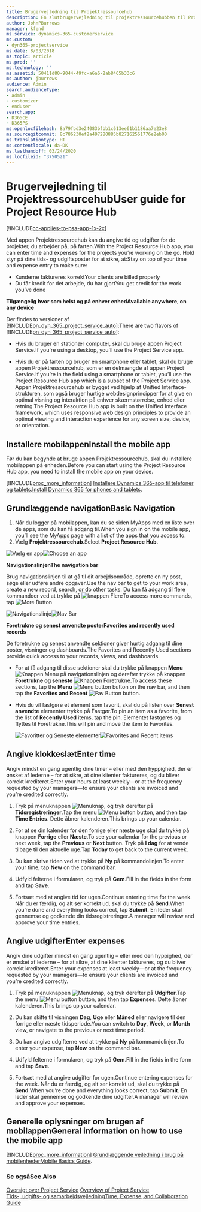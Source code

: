 ```yaml
---
title: Brugervejledning til Projektressourcehub
description: En slutbrugervejledning til projektressourcehubben til Project Service
author: JohnPBurrows
manager: kfend
ms.service: dynamics-365-customerservice
ms.custom:
- dyn365-projectservice
ms.date: 8/03/2018
ms.topic: article
ms.prod: ''
ms.technology: ''
ms.assetid: 50411d80-9044-49fc-a6a6-2ab8465b33c6
ms.author: jburrows
audience: Admin
search.audienceType:
- admin
- customizer
- enduser
search.app:
- D365CE
- D365PS
ms.openlocfilehash: 8a79fbd3e24083bfbb1c613ee61b1186aa7e23e8
ms.sourcegitcommit: 8c786230ef2a497280885b827162561776e2eb00
ms.translationtype: HT
ms.contentlocale: da-DK
ms.lasthandoff: 03/24/2020
ms.locfileid: "3750521"
---
```

# <a name="user-guide-for-project-resource-hub"></a><span data-ttu-id="97082-103">Brugervejledning til Projektressourcehub</span><span class="sxs-lookup"><span data-stu-id="97082-103">User guide for Project Resource Hub</span></span>

[!INCLUDE[cc-applies-to-psa-app-1x-2x](../includes/cc-applies-to-psa-app-1x-2x.md)]

<span data-ttu-id="97082-104">Med appen Projektressourcehub kan du angive tid og udgifter for de projekter, du arbejder på, på farten.</span><span class="sxs-lookup"><span data-stu-id="97082-104">With the Project Resource Hub app, you can enter time and expenses for the projects you’re working on the go.</span></span> <span data-ttu-id="97082-105">Hold styr på dine tids- og udgiftsposter for at sikre, at:</span><span class="sxs-lookup"><span data-stu-id="97082-105">Stay on top of your time and expense entry to make sure:</span></span>

- <span data-ttu-id="97082-106">Kunderne faktureres korrekt</span><span class="sxs-lookup"><span data-stu-id="97082-106">Your clients are billed properly</span></span>
- <span data-ttu-id="97082-107">Du får kredit for det arbejde, du har gjort</span><span class="sxs-lookup"><span data-stu-id="97082-107">You get credit for the work you’ve done</span></span>

<span data-ttu-id="97082-108">**Tilgængelig hvor som helst og på enhver enhed**</span><span class="sxs-lookup"><span data-stu-id="97082-108">**Available anywhere, on any device**</span></span>

<span data-ttu-id="97082-109">Der findes to versioner af [!INCLUDE[pn_dyn_365_project_service_auto](../includes/pn-dyn-365-project-service-auto.md)]:</span><span class="sxs-lookup"><span data-stu-id="97082-109">There are two flavors of [!INCLUDE[pn_dyn_365_project_service_auto](../includes/pn-dyn-365-project-service-auto.md)]:</span></span> 

- <span data-ttu-id="97082-110">Hvis du bruger en stationær computer, skal du bruge appen Project Service.</span><span class="sxs-lookup"><span data-stu-id="97082-110">If you're using a desktop, you'll use the Project Service app.</span></span> 

- <span data-ttu-id="97082-111">Hvis du er på farten og bruger en smartphone eller tablet, skal du bruge appen Projektressourcehub, som er en delmængde af appen Project Service.</span><span class="sxs-lookup"><span data-stu-id="97082-111">If you’re in the field using a smartphone or tablet, you’ll use the Project Resource Hub app which is a subset of the Project Service  app.</span></span> <span data-ttu-id="97082-112">Appen Projektressourcehub er bygget ved hjælp af Unified Interface-strukturen, som også bruger hurtige webdesignprincipper for at give en optimal visning og interaktion på enhver skærmstørrelse, enhed eller retning.</span><span class="sxs-lookup"><span data-stu-id="97082-112">The Project Resource Hub app is built on the Unified Interface framework, which uses responsive web design principles to provide an optimal viewing and interaction experience for any screen size, device, or orientation.</span></span> 


## <a name="install-the-mobile-app"></a><span data-ttu-id="97082-113">Installere mobilappen</span><span class="sxs-lookup"><span data-stu-id="97082-113">Install the mobile app</span></span>
<span data-ttu-id="97082-114">Før du kan begynde at bruge appen Projektressourcehub, skal du installere mobilappen på enheden.</span><span class="sxs-lookup"><span data-stu-id="97082-114">Before you can start using the Project Resource Hub app, you need to install the mobile app on your device.</span></span> 

[!INCLUDE[proc_more_information](../includes/proc-more-information.md)] <span data-ttu-id="97082-115">[Installere Dynamics 365-app til telefoner og tablets](../mobile-app/install-dynamics-365-for-phones-and-tablets.md).</span><span class="sxs-lookup"><span data-stu-id="97082-115">[Install Dynamics 365 for phones and tablets](../mobile-app/install-dynamics-365-for-phones-and-tablets.md).</span></span>

## <a name="basic-navigation"></a><span data-ttu-id="97082-116">Grundlæggende navigation</span><span class="sxs-lookup"><span data-stu-id="97082-116">Basic Navigation</span></span>
1.  <span data-ttu-id="97082-117">Når du logger på mobilappen, kan du se siden MyApps med en liste over de apps, som du kan få adgang til.</span><span class="sxs-lookup"><span data-stu-id="97082-117">When you sign in on the mobile app, you’ll see the MyApps page with a list of the apps that you access to.</span></span> 
2.  <span data-ttu-id="97082-118">Vælg **Projektressourcehub**.</span><span class="sxs-lookup"><span data-stu-id="97082-118">Select **Project Resource Hub**.</span></span>

<span data-ttu-id="97082-119">![Vælg en app](media/chooseApp_1.png "Vælg en app")</span><span class="sxs-lookup"><span data-stu-id="97082-119">![Choose an app](media/chooseApp_1.png "Choose an app")</span></span>

<span data-ttu-id="97082-120">**Navigationslinjen**</span><span class="sxs-lookup"><span data-stu-id="97082-120">**The navigation bar**</span></span>

<span data-ttu-id="97082-121">Brug navigationslinjen til at gå til dit arbejdsområde, oprette en ny post, søge eller udføre andre opgaver.</span><span class="sxs-lookup"><span data-stu-id="97082-121">Use the nav bar to get to your work area, create a new record, search, or do other tasks.</span></span> <span data-ttu-id="97082-122">Du kan få adgang til flere kommandoer ved at trykke på ![knappen Flere](media/MoreButton.png "Knappen Flere")</span><span class="sxs-lookup"><span data-stu-id="97082-122">To access more commands, tap ![More Button](media/MoreButton.png "More Button")</span></span>

<span data-ttu-id="97082-123">![Navigationslinje](media/NavBar_2.png "Navigationslinje")</span><span class="sxs-lookup"><span data-stu-id="97082-123">![Nav Bar](media/NavBar_2.png "Nav Bar")</span></span>

<span data-ttu-id="97082-124">**Foretrukne og senest anvendte poster**</span><span class="sxs-lookup"><span data-stu-id="97082-124">**Favorites and recently used records**</span></span>

<span data-ttu-id="97082-125">De foretrukne og senest anvendte sektioner giver hurtig adgang til dine poster, visninger og dashboards.</span><span class="sxs-lookup"><span data-stu-id="97082-125">The Favorites and Recently Used sections provide quick access to your records, views, and dashboards.</span></span> 

- <span data-ttu-id="97082-126">For at få adgang til disse sektioner skal du trykke på knappen **Menu** ![Knappen Menu](media/MenuButton.png "Knappen Menu") på navigationslinjen og derefter trykke på knappen **Foretrukne og seneste** ![Knappen Foretrukne](media/FavButton.png "Knappen Favoritter").</span><span class="sxs-lookup"><span data-stu-id="97082-126">To access these sections, tap the **Menu** ![Menu button](media/MenuButton.png "Menu button") button on the nav bar, and then tap the **Favorites and Recent** ![Fav Button](media/FavButton.png "Fav Button") button.</span></span>

- <span data-ttu-id="97082-127">Hvis du vil fastgøre et element som favorit, skal du på listen over **Senest anvendte** elementer trykke på Fastgør.</span><span class="sxs-lookup"><span data-stu-id="97082-127">To pin an item as a favorite, from the list of **Recently Used** items, tap the pin.</span></span> <span data-ttu-id="97082-128">Elementet fastgøres og flyttes til Foretrukne.</span><span class="sxs-lookup"><span data-stu-id="97082-128">This will pin and move the item to Favorites.</span></span>

  <span data-ttu-id="97082-129">![Favoritter og Seneste elementer](media/Favs_3.png "Favoritter og Seneste elementer")</span><span class="sxs-lookup"><span data-stu-id="97082-129">![Favorites and Recent items](media/Favs_3.png "Favorites and Recent items")</span></span>
 
## <a name="enter-time"></a><span data-ttu-id="97082-130">Angive klokkeslæt</span><span class="sxs-lookup"><span data-stu-id="97082-130">Enter time</span></span>
<span data-ttu-id="97082-131">Angiv mindst en gang ugentlig dine timer – eller med den hyppighed, der er ønsket af lederne – for at sikre, at dine klienter faktureres, og du bliver korrekt krediteret.</span><span class="sxs-lookup"><span data-stu-id="97082-131">Enter your hours at least weekly—or at the frequency requested by your managers—to ensure your clients are invoiced and you’re credited correctly.</span></span>

1. <span data-ttu-id="97082-132">Tryk på menuknappen ![Menuknap](media/MenuButton.png "Knappen Menu"), og tryk derefter på **Tidsregistreringer**.</span><span class="sxs-lookup"><span data-stu-id="97082-132">Tap the menu ![Menu button](media/MenuButton.png "Menu button") button, and then tap **Time Entries**.</span></span> <span data-ttu-id="97082-133">Dette åbner kalenderen.</span><span class="sxs-lookup"><span data-stu-id="97082-133">This brings up your calendar.</span></span>

2. <span data-ttu-id="97082-134">For at se din kalender for den forrige eller næste uge skal du trykke på knappen **Forrige** eller **Næste**.</span><span class="sxs-lookup"><span data-stu-id="97082-134">To see your calendar for the previous or next week, tap the **Previous** or **Next** button.</span></span> <span data-ttu-id="97082-135">Tryk på **I dag** for at vende tilbage til den aktuelle uge.</span><span class="sxs-lookup"><span data-stu-id="97082-135">Tap **Today** to get back to the current week.</span></span>

3. <span data-ttu-id="97082-136">Du kan skrive tiden ved at trykke på **Ny** på kommandolinjen.</span><span class="sxs-lookup"><span data-stu-id="97082-136">To enter your time, tap **New** on the command bar.</span></span> 

4. <span data-ttu-id="97082-137">Udfyld felterne i formularen, og tryk på **Gem**.</span><span class="sxs-lookup"><span data-stu-id="97082-137">Fill in the fields in the form and tap **Save**.</span></span>

5. <span data-ttu-id="97082-138">Fortsæt med at angive tid for ugen.</span><span class="sxs-lookup"><span data-stu-id="97082-138">Continue entering time for the week.</span></span> <span data-ttu-id="97082-139">Når du er færdig, og alt ser korrekt ud, skal du trykke på **Send**.</span><span class="sxs-lookup"><span data-stu-id="97082-139">When you’re done and everything looks correct, tap **Submit**.</span></span> <span data-ttu-id="97082-140">En leder skal gennemse og godkende din tidsregistreringer.</span><span class="sxs-lookup"><span data-stu-id="97082-140">A manager will review and approve your time entries.</span></span>

## <a name="enter-expenses"></a><span data-ttu-id="97082-141">Angive udgifter</span><span class="sxs-lookup"><span data-stu-id="97082-141">Enter expenses</span></span> 
<span data-ttu-id="97082-142">Angiv dine udgifter mindst en gang ugentlig – eller med den hyppighed, der er ønsket af lederne – for at sikre, at dine klienter faktureres, og du bliver korrekt krediteret.</span><span class="sxs-lookup"><span data-stu-id="97082-142">Enter your expenses at least weekly—or at the frequency requested by your managers—to ensure your clients are invoiced and you’re credited correctly.</span></span>

1. <span data-ttu-id="97082-143">Tryk på menuknappen ![Menuknap](media/MenuButton.png "Knappen Menu"), og tryk derefter på **Udgifter**.</span><span class="sxs-lookup"><span data-stu-id="97082-143">Tap the menu ![Menu button](media/MenuButton.png "Menu button") button, and then tap **Expenses**.</span></span> <span data-ttu-id="97082-144">Dette åbner kalenderen.</span><span class="sxs-lookup"><span data-stu-id="97082-144">This brings up your calendar.</span></span>

2. <span data-ttu-id="97082-145">Du kan skifte til visningen **Dag**, **Uge** eller **Måned** eller navigere til den forrige eller næste tidsperiode.</span><span class="sxs-lookup"><span data-stu-id="97082-145">You can switch to **Day**, **Week**, or **Month** view, or navigate to the previous or next time period.</span></span> 

3. <span data-ttu-id="97082-146">Du kan angive udgifterne ved at trykke på **Ny** på kommandolinjen.</span><span class="sxs-lookup"><span data-stu-id="97082-146">To enter your expense, tap **New** on the command bar.</span></span> 

4. <span data-ttu-id="97082-147">Udfyld felterne i formularen, og tryk på **Gem**.</span><span class="sxs-lookup"><span data-stu-id="97082-147">Fill in the fields in the form and tap **Save**.</span></span>

5. <span data-ttu-id="97082-148">Fortsæt med at angive udgifter for ugen.</span><span class="sxs-lookup"><span data-stu-id="97082-148">Continue entering expenses for the week.</span></span> <span data-ttu-id="97082-149">Når du er færdig, og alt ser korrekt ud, skal du trykke på **Send**.</span><span class="sxs-lookup"><span data-stu-id="97082-149">When you’re done and everything looks correct, tap **Submit**.</span></span> <span data-ttu-id="97082-150">En leder skal gennemse og godkende dine udgifter.</span><span class="sxs-lookup"><span data-stu-id="97082-150">A manager will review and approve your expenses.</span></span>

## <a name="general-information-on-how-to-use-the-mobile-app"></a><span data-ttu-id="97082-151">Generelle oplysninger om brugen af mobilappen</span><span class="sxs-lookup"><span data-stu-id="97082-151">General information on how to use the mobile app</span></span> 
[!INCLUDE[proc_more_information](../includes/proc-more-information.md)] <span data-ttu-id="97082-152">[Grundlæggende vejledning i brug på mobilenheder](../mobile-app/dynamics-365-phones-tablets-users-guide.md)</span><span class="sxs-lookup"><span data-stu-id="97082-152">[Mobile Basics Guide](../mobile-app/dynamics-365-phones-tablets-users-guide.md).</span></span>

### <a name="see-also"></a><span data-ttu-id="97082-153">Se også</span><span class="sxs-lookup"><span data-stu-id="97082-153">See Also</span></span>  
 <span data-ttu-id="97082-154">[Oversigt over Project Service](../project-service/overview.md) </span><span class="sxs-lookup"><span data-stu-id="97082-154">[Overview of Project Service](../project-service/overview.md) </span></span>  
 [<span data-ttu-id="97082-155">Tids-, udgifts- og samarbejdsvejledning</span><span class="sxs-lookup"><span data-stu-id="97082-155">Time, Expense, and Collaboration Guide</span></span>](../project-service/time-expense-collaboration-guide.md)   
 
